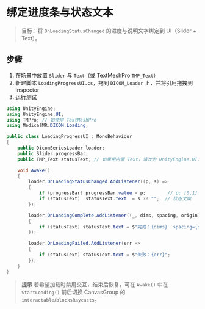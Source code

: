 # 绑定进度条与状态文本

> 目标：将 `OnLoadingStatusChanged` 的进度与说明文字绑定到 UI（Slider + Text）。

## 步骤

1. 在场景中放置 `Slider` 与 `Text`（或 TextMeshPro `TMP_Text`）
2. 新建脚本 `LoadingProgressUI.cs`，拖到 `DICOM_Loader` 上，并将引用拖拽到 Inspector
3. 运行测试

```csharp
using UnityEngine;
using UnityEngine.UI;
using TMPro; // 如使用 TextMeshPro
using MedicalMR.DICOM.Loading;

public class LoadingProgressUI : MonoBehaviour
{
    public DicomSeriesLoader loader;
    public Slider progressBar;
    public TMP_Text statusText; // 如果用内置 Text，请改为 UnityEngine.UI.Text

    void Awake()
    {
        loader.OnLoadingStatusChanged.AddListener((p, s) =>
        {
            if (progressBar) progressBar.value = p;        // p: [0,1]
            if (statusText)  statusText.text  = s ?? "";  // 状态文案
        });

        loader.OnLoadingComplete.AddListener((_, dims, spacing, origin) =>
        {
            if (statusText) statusText.text = $"完成：{dims}  spacing={spacing}";
        });

        loader.OnLoadingFailed.AddListener(err =>
        {
            if (statusText) statusText.text = $"失败：{err}";
        });
    }
}
```

> **提示**
> 若希望加载时禁用交互，结束后恢复，可在 `Awake()` 中在 `StartLoading()` 前后切换 CanvasGroup 的 `interactable`/`blocksRaycasts`。
